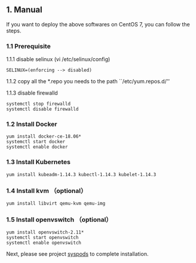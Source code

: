 ## 1. Manual

If you want to deploy the above softwares on CentOS 7, you can follow the steps.

### 1.1 Prerequisite


1.1.1 disable selinux (vi /etc/selinux/config)

```
SELINUX=(enforcing --> disabled)
```

1.1.2 copy all the *.repo you needs to the path ``/etc/yum.repos.d/''

1.1.3 disable firewalld
```
systemctl stop firewalld
systemctl disable firewalld
```

### 1.2 Install Docker

```
yum install docker-ce-18.06*
systemctl start docker 
systemctl enable docker
```

### 1.3 Install Kubernetes

```
yum install kubeadm-1.14.3 kubectl-1.14.3 kubelet-1.14.3  
```

### 1.4 Install kvm （optional）

```
yum install libvirt qemu-kvm qemu-img
```

### 1.5 Install openvswitch （optional）

```
yum install openvswitch-2.11*
systemctl start openvswitch 
systemctl enable openvswitch
```

Next, please see project [syspods](../syspods) to complete installation.
